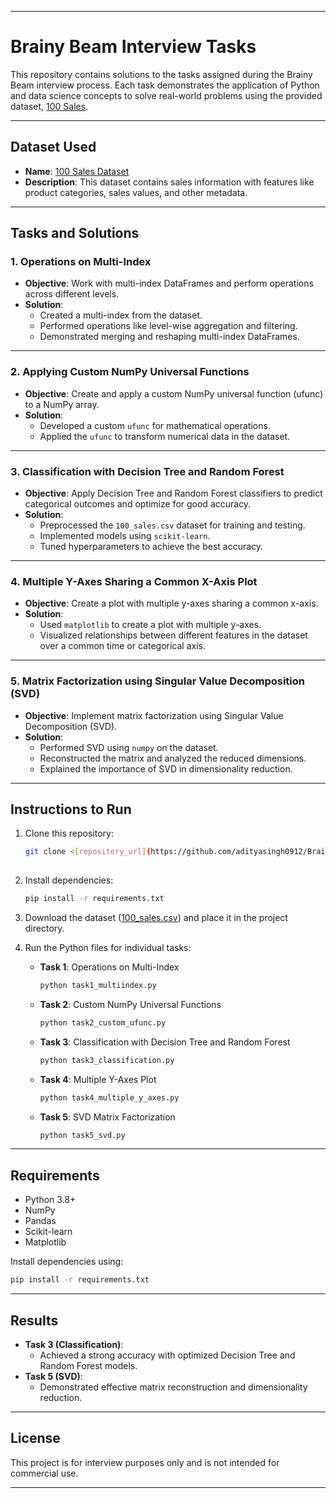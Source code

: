 
---

# Brainy Beam Interview Tasks

This repository contains solutions to the tasks assigned during the Brainy Beam interview process. Each task demonstrates the application of Python and data science concepts to solve real-world problems using the provided dataset, [100 Sales](https://www.kaggle.com/datasets/nishathakkar/100-sales).

---

## Dataset Used

- **Name**: [100 Sales Dataset](https://www.kaggle.com/datasets/nishathakkar/100-sales)
- **Description**: This dataset contains sales information with features like product categories, sales values, and other metadata.

---

## Tasks and Solutions

### 1. **Operations on Multi-Index**
   - **Objective**: Work with multi-index DataFrames and perform operations across different levels.
   - **Solution**:
     - Created a multi-index from the dataset.
     - Performed operations like level-wise aggregation and filtering.
     - Demonstrated merging and reshaping multi-index DataFrames.

---

### 2. **Applying Custom NumPy Universal Functions**
   - **Objective**: Create and apply a custom NumPy universal function (ufunc) to a NumPy array.
   - **Solution**:
     - Developed a custom `ufunc` for mathematical operations.
     - Applied the `ufunc` to transform numerical data in the dataset.

---

### 3. **Classification with Decision Tree and Random Forest**
   - **Objective**: Apply Decision Tree and Random Forest classifiers to predict categorical outcomes and optimize for good accuracy.
   - **Solution**:
     - Preprocessed the `100_sales.csv` dataset for training and testing.
     - Implemented models using `scikit-learn`.
     - Tuned hyperparameters to achieve the best accuracy.

---

### 4. **Multiple Y-Axes Sharing a Common X-Axis Plot**
   - **Objective**: Create a plot with multiple y-axes sharing a common x-axis.
   - **Solution**:
     - Used `matplotlib` to create a plot with multiple y-axes.
     - Visualized relationships between different features in the dataset over a common time or categorical axis.

---

### 5. **Matrix Factorization using Singular Value Decomposition (SVD)**
   - **Objective**: Implement matrix factorization using Singular Value Decomposition (SVD).
   - **Solution**:
     - Performed SVD using `numpy` on the dataset.
     - Reconstructed the matrix and analyzed the reduced dimensions.
     - Explained the importance of SVD in dimensionality reduction.

---

## Instructions to Run

1. Clone this repository:
   ```bash
   git clone <[repository_url](https://github.com/adityasingh0912/BrainyBeam)>
  
   ```

2. Install dependencies:
   ```bash
   pip install -r requirements.txt
   ```

3. Download the dataset ([100_sales.csv](https://www.kaggle.com/datasets/nishathakkar/100-sales)) and place it in the project directory.

4. Run the Python files for individual tasks:
   - **Task 1**: Operations on Multi-Index
     ```bash
     python task1_multiindex.py
     ```
   - **Task 2**: Custom NumPy Universal Functions
     ```bash
     python task2_custom_ufunc.py
     ```
   - **Task 3**: Classification with Decision Tree and Random Forest
     ```bash
     python task3_classification.py
     ```
   - **Task 4**: Multiple Y-Axes Plot
     ```bash
     python task4_multiple_y_axes.py
     ```
   - **Task 5**: SVD Matrix Factorization
     ```bash
     python task5_svd.py
     ```

---

## Requirements

- Python 3.8+
- NumPy
- Pandas
- Scikit-learn
- Matplotlib

Install dependencies using:
```bash
pip install -r requirements.txt
```

---

## Results

- **Task 3 (Classification)**:
  - Achieved a strong accuracy with optimized Decision Tree and Random Forest models.
- **Task 5 (SVD)**:
  - Demonstrated effective matrix reconstruction and dimensionality reduction.

---

## License

This project is for interview purposes only and is not intended for commercial use.

---

